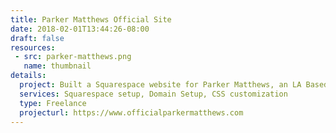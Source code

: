 ```yaml
---
title: Parker Matthews Official Site
date: 2018-02-01T13:44:26-08:00
draft: false
resources:
 - src: parker-matthews.png
   name: thumbnail
details:
  project: Built a Squarespace website for Parker Matthews, an LA Based singer/songwriter.
  services: Squarespace setup, Domain Setup, CSS customization
  type: Freelance
  projecturl: https://www.officialparkermatthews.com
---
```


